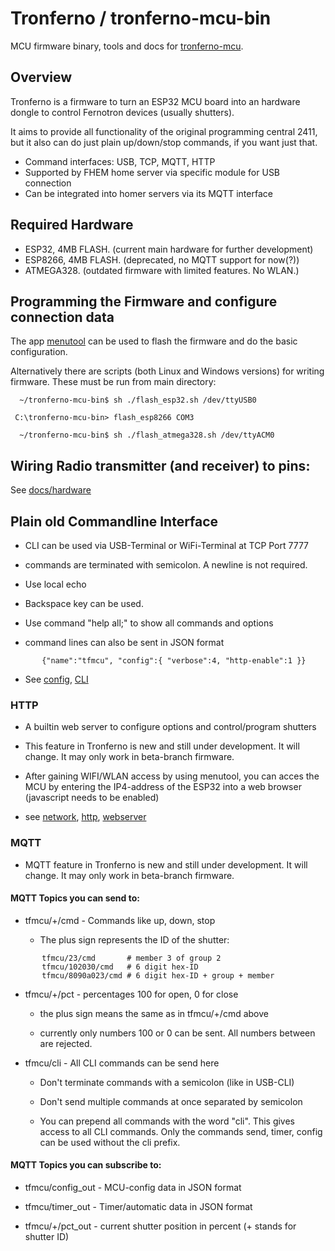 # Tronferno / tronferno-mcu-bin

MCU firmware binary, tools and docs for [tronferno-mcu](https://github.com/zwiebert/tronferno-mcu).

## Overview

  Tronferno is a firmware to turn an ESP32 MCU board into an hardware dongle
  to control Fernotron devices (usually shutters).

  It aims to provide all functionality of the original programming central 2411,
  but it also can do just plain up/down/stop commands, if you want just that.

  * Command interfaces: USB, TCP, MQTT, HTTP
  * Supported by FHEM home server via specific module for USB connection
  * Can be integrated into homer servers via its MQTT interface

## Required Hardware

  * ESP32, 4MB FLASH. (current main hardware for further development)
  * ESP8266, 4MB FLASH. (deprecated, no MQTT support for now(?))
  * ATMEGA328. (outdated firmware with limited features. No WLAN.)

## Programming the Firmware and configure connection data

The app [menutool](docs/menutool.md) can be used to flash the firmware and do the basic configuration.

Alternatively there are scripts (both Linux and Windows versions) for
writing firmware.  These must be run from main directory:
```
  ~/tronferno-mcu-bin$ sh ./flash_esp32.sh /dev/ttyUSB0
 ```
 ```
  C:\tronferno-mcu-bin> flash_esp8266 COM3
```
```
  ~/tronferno-mcu-bin$ sh ./flash_atmega328.sh /dev/ttyACM0
```

## Wiring Radio transmitter (and receiver) to pins:

See [docs/hardware](docs/hardware.md)


## Plain old Commandline Interface
  * CLI can be used via USB-Terminal or WiFi-Terminal at TCP Port 7777

  * commands are terminated with semicolon. A newline is not required.

  * Use local echo

  * Backspace key can be used.

  * Use command  "help all;" to show all commands and options

  * command lines can also be sent in JSON format
```
       {"name":"tfmcu", "config":{ "verbose":4, "http-enable":1 }}
```

  * See [config](docs/mcu_config.md), [CLI](docs/CLI.md)

### HTTP

* A builtin web server to configure options and control/program shutters

* This feature in Tronferno is new and still under development. It
  will change. It may only work in beta-branch firmware.


* After gaining WIFI/WLAN access by using menutool, you can acces the
  MCU by entering the IP4-address of the ESP32 into a web browser
  (javascript needs to be enabled)
  
* see [network](docs/network.md), [http](docs/http.md), [webserver](docs/webserver.md)

### MQTT

* MQTT feature in Tronferno is new and still under development. It
  will change.  It may only work in beta-branch firmware.

#### MQTT Topics you can send to:

* tfmcu/+/cmd - Commands like up, down, stop

    * The plus sign represents the ID of the shutter:
```
       tfmcu/23/cmd       # member 3 of group 2
       tfmcu/102030/cmd   # 6 digit hex-ID
       tfmcu/8090a023/cmd # 6 digit hex-ID + group + member
```

* tfmcu/+/pct - percentages 100 for open, 0 for close

    * the plus sign means the same as in tfmcu/+/cmd above

    * currently only numbers 100 or 0 can be sent. All numbers between are rejected.

* tfmcu/cli  - All CLI commands can be send here

    * Don't terminate commands with a semicolon (like in USB-CLI)

    * Don't send multiple commands at once separated by semicolon

    * You can prepend all commands with the word "cli". This gives access to all
    CLI commands. Only the commands send, timer, config can be used without the cli prefix.


#### MQTT Topics you can subscribe to:

* tfmcu/config_out -  MCU-config data in JSON format

* tfmcu/timer_out - Timer/automatic data  in JSON format

* tfmcu/+/pct_out - current shutter position in percent (+ stands for shutter ID)
